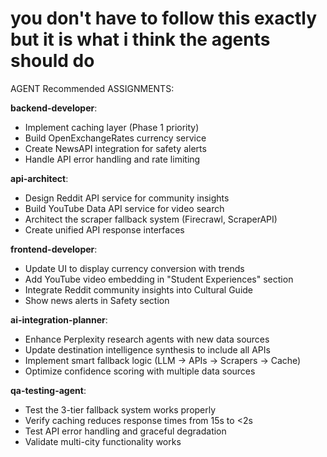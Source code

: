 # you don't have to follow this exactly but it is what i think the agents should do 
AGENT Recommended ASSIGNMENTS:

**backend-developer**: 
- Implement caching layer (Phase 1 priority)
- Build OpenExchangeRates currency service
- Create NewsAPI integration for safety alerts
- Handle API error handling and rate limiting

**api-architect**: 
- Design Reddit API service for community insights
- Build YouTube Data API service for video search
- Architect the scraper fallback system (Firecrawl, ScraperAPI)
- Create unified API response interfaces

**frontend-developer**:
- Update UI to display currency conversion with trends
- Add YouTube video embedding in "Student Experiences" section  
- Integrate Reddit community insights into Cultural Guide
- Show news alerts in Safety section

**ai-integration-planner**:
- Enhance Perplexity research agents with new data sources
- Update destination intelligence synthesis to include all APIs
- Implement smart fallback logic (LLM → APIs → Scrapers → Cache)
- Optimize confidence scoring with multiple data sources

**qa-testing-agent**:
- Test the 3-tier fallback system works properly
- Verify caching reduces response times from 15s to <2s
- Test API error handling and graceful degradation
- Validate multi-city functionality works